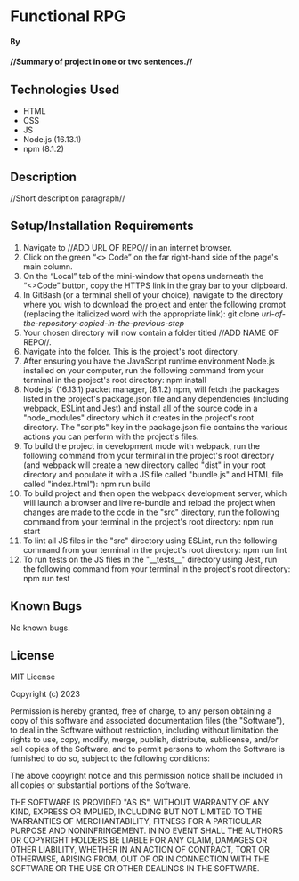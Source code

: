 # Functional RPG

#### By 

#### //Summary of project in one or two sentences.// 


## Technologies Used

* HTML
* CSS
* JS
* Node.js (16.13.1)
* npm (8.1.2)



## Description

//Short description paragraph//

## Setup/Installation Requirements

1. Navigate to //ADD URL OF REPO// in an internet browser.
2. Click on the green “<> Code” on the far right-hand side of the page's main column.
3. On the “Local” tab of the mini-window that opens underneath the “<>Code” button, copy the HTTPS link in the gray bar to your clipboard.
4. In GitBash (or a terminal shell of your choice), navigate to the directory where you wish to download the project and enter the following prompt (replacing the italicized word with the appropriate link): git clone *url-of-the-repository-copied-in-the-previous-step*
5. Your chosen directory will now contain a folder titled //ADD NAME OF REPO//.
6. Navigate into the folder. This is the project's root directory.  
7. After ensuring you have the JavaScript runtime environment Node.js installed on your computer, run the following command from your terminal in the project's root directory: npm install  
8. Node.js' (16.13.1) packet manager, (8.1.2) npm, will fetch the packages listed in the project's package.json file and any dependencies (including webpack, ESLint and Jest) and install all of the source code in a "node_modules" directory which it creates in the project's root directory. The "scripts" key in the package.json file contains the various actions you can perform with the project's files.
9. To build the project in development mode with webpack, run the following command from your terminal in the project's root directory (and webpack will create a new directory called "dist" in your root directory and populate it with a JS file called "bundle.js" and HTML file called "index.html"): npm run build  
10. To build project and then open the webpack development server, which will launch a browser and live re-bundle and reload the project when changes are made to the code in the "src" directory, run the following command from your terminal in the project's root directory: npm run start  
11. To lint all JS files in the "src" directory using ESLint, run the following command from your terminal in the project's root directory: npm run lint  
12. To run tests on the JS files in the "\_\_tests\_\_" directory using Jest, run the following command from your terminal in the project's root directory: npm run test

## Known Bugs

No known bugs.

## License

MIT License

Copyright (c) 2023

Permission is hereby granted, free of charge, to any person obtaining a copy of this software and associated documentation files (the "Software"), to deal in the Software without restriction, including without limitation the rights to use, copy, modify, merge, publish, distribute, sublicense, and/or sell copies of the Software, and to permit persons to whom the Software is furnished to do so, subject to the following conditions:

The above copyright notice and this permission notice shall be included in all copies or substantial portions of the Software.

THE SOFTWARE IS PROVIDED "AS IS", WITHOUT WARRANTY OF ANY KIND, EXPRESS OR IMPLIED, INCLUDING BUT NOT LIMITED TO THE WARRANTIES OF MERCHANTABILITY, FITNESS FOR A PARTICULAR PURPOSE AND NONINFRINGEMENT. IN NO EVENT SHALL THE AUTHORS OR COPYRIGHT HOLDERS BE LIABLE FOR ANY CLAIM, DAMAGES OR OTHER LIABILITY, WHETHER IN AN ACTION OF CONTRACT, TORT OR OTHERWISE, ARISING FROM, OUT OF OR IN CONNECTION WITH THE SOFTWARE OR THE USE OR OTHER DEALINGS IN THE SOFTWARE.